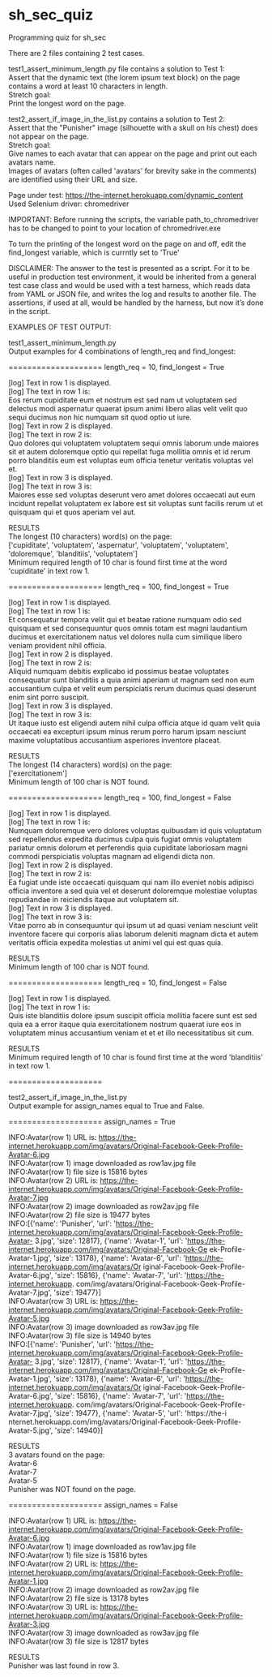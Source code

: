 # sh_sec_quiz
Programming quiz for sh_sec

There are 2 files containing 2 test cases.

test1_assert_minimum_length.py file contains a solution to Test 1:<br>
  Assert that the dynamic text (the lorem ipsum text block) on the page contains a word at least 10 characters in length.<br>
  Stretch goal:<br>
    Print the longest word on the page.

test2_assert_if_image_in_the_list.py contains a solution to Test 2:<br> 
    Assert that the "Punisher" image (silhouette with a skull on his chest) does not appear on the page.<br>
    Stretch goal:<br>
        Give names to each avatar that can appear on the page and print out each avatars name.<br>
    Images of avatars (often called 'avatars' for brevity sake in the comments) are identified using their URL and size.
    
Page under test: https://the-internet.herokuapp.com/dynamic_content<br>
Used Selenium driver: chromedriver

IMPORTANT: Before running the scripts, the variable path_to_chromedriver has to be changed to point to your location of chromedriver.exe

To turn the printing of the longest word on the page on and off, edit the find_longest variable, which is currntly set to 'True'

DISCLAIMER: The answer to the test is presented as a script. For it to be useful in production test environment, it would be inherited from a general test case class and would be used with a test harness, which reads data from YAML or JSON file, and writes the log and results to another file. The assertions, if used at all, would be handled by the harness, but now it’s done in the script.

EXAMPLES OF TEST OUTPUT:

test1_assert_minimum_length.py<br>
Output examples for 4 combinations of length_req and find_longest:

====================
length_req = 10,
find_longest = True

[log] Text in row 1 is displayed.<br>
[log] The text in row 1 is:<br>
Eos rerum cupiditate eum et nostrum est sed nam ut voluptatem sed delectus modi aspernatur quaerat ipsum animi libero alias velit velit quo sequi ducimus non hic numquam sit quod optio ut iure.<br>
[log] Text in row 2 is displayed.<br>
[log] The text in row 2 is:<br>
Quo dolores qui voluptatem voluptatem sequi omnis laborum unde maiores sit et autem doloremque optio qui repellat fuga mollitia omnis et id rerum porro blanditiis eum est voluptas eum officia tenetur veritatis voluptas vel et.<br>
[log] Text in row 3 is displayed.<br>
[log] The text in row 3 is:<br>
Maiores esse sed voluptas deserunt vero amet dolores occaecati aut eum incidunt repellat voluptatem ex labore est sit voluptas sunt facilis rerum ut et quisquam qui et quos aperiam vel aut.

RESULTS<br>
The longest (10 characters) word(s) on the page:<br>
['cupiditate', 'voluptatem', 'aspernatur', 'voluptatem', 'voluptatem', 'doloremque', 'blanditiis', 'voluptatem']<br>
Minimum required length of 10 char is found first time at the word 'cupiditate' in text row 1.

====================
length_req = 100,
find_longest = True

[log] Text in row 1 is displayed.<br>
[log] The text in row 1 is:<br>
Et consequatur tempora velit qui et beatae ratione numquam odio sed quisquam et sed consequuntur quos omnis totam est magni laudantium ducimus et exercitationem natus vel dolores nulla cum similique libero veniam provident nihil officia.<br>
[log] Text in row 2 is displayed.<br>
[log] The text in row 2 is:<br>
Aliquid numquam debitis explicabo id possimus beatae voluptates consequatur sunt blanditiis a quia animi aperiam ut magnam sed non eum accusantium culpa et velit eum perspiciatis rerum ducimus quasi deserunt enim sint porro suscipit.<br>
[log] Text in row 3 is displayed.<br>
[log] The text in row 3 is:<br>
Ut itaque iusto est eligendi autem nihil culpa officia atque id quam velit quia occaecati ea excepturi ipsum minus rerum porro harum ipsam nesciunt maxime voluptatibus accusantium asperiores inventore placeat.

RESULTS<br>
The longest (14 characters) word(s) on the page:<br>
['exercitationem']<br>
Minimum length of 100 char is NOT found.

====================
length_req = 100,
find_longest = False

[log] Text in row 1 is displayed.<br>
[log] The text in row 1 is:<br>
Numquam doloremque vero dolores voluptas quibusdam id quis voluptatum sed repellendus expedita ducimus culpa quis fugiat omnis voluptatem pariatur omnis dolorum et perferendis quia cupiditate laboriosam magni commodi perspiciatis voluptas magnam ad eligendi dicta non.<br>
[log] Text in row 2 is displayed.<br>
[log] The text in row 2 is:<br>
Ea fugiat unde iste occaecati quisquam qui nam illo eveniet nobis adipisci officia inventore a sed quia vel et deserunt doloremque molestiae voluptas repudiandae in reiciendis itaque aut voluptatem sit.<br>
[log] Text in row 3 is displayed.<br>
[log] The text in row 3 is:<br>
Vitae porro ab in consequuntur qui ipsum ut ad quasi veniam nesciunt velit inventore facere qui corporis alias laborum deleniti magnam dicta et autem veritatis officia expedita molestias ut animi vel qui est quas quia.

RESULTS<br>
Minimum length of 100 char is NOT found.

====================
length_req = 10,
find_longest = False

[log] Text in row 1 is displayed.<br>
[log] The text in row 1 is:<br>
Quis iste blanditiis dolore ipsum suscipit officia mollitia facere sunt est sed quia ea a error itaque quia exercitationem nostrum quaerat iure eos in voluptatem minus accusantium veniam et et et illo necessitatibus sit cum.

RESULTS<br>
Minimum required length of 10 char is found first time at the word 'blanditiis' in text row 1.

====================

test2_assert_if_image_in_the_list.py<br>
Output example for assign_names equal to True and False.

====================
assign_names = True

INFO:Avatar(row 1) URL is: https://the-internet.herokuapp.com/img/avatars/Original-Facebook-Geek-Profile-Avatar-6.jpg<br>
INFO:Avatar(row 1) image downloaded as row1av.jpg file<br>
INFO:Avatar(row 1) file size is 15816 bytes<br>
INFO:Avatar(row 2) URL is: https://the-internet.herokuapp.com/img/avatars/Original-Facebook-Geek-Profile-Avatar-7.jpg<br>
INFO:Avatar(row 2) image downloaded as row2av.jpg file<br>
INFO:Avatar(row 2) file size is 19477 bytes<br>
INFO:[{'name': 'Punisher', 'url': 'https://the-internet.herokuapp.com/img/avatars/Original-Facebook-Geek-Profile-Avatar-
3.jpg', 'size': 12817}, {'name': 'Avatar-1', 'url': 'https://the-internet.herokuapp.com/img/avatars/Original-Facebook-Ge
ek-Profile-Avatar-1.jpg', 'size': 13178}, {'name': 'Avatar-6', 'url': 'https://the-internet.herokuapp.com/img/avatars/Or
iginal-Facebook-Geek-Profile-Avatar-6.jpg', 'size': 15816}, {'name': 'Avatar-7', 'url': 'https://the-internet.herokuapp.
com/img/avatars/Original-Facebook-Geek-Profile-Avatar-7.jpg', 'size': 19477}]<br>
INFO:Avatar(row 3) URL is: https://the-internet.herokuapp.com/img/avatars/Original-Facebook-Geek-Profile-Avatar-5.jpg<br>
INFO:Avatar(row 3) image downloaded as row3av.jpg file<br>
INFO:Avatar(row 3) file size is 14940 bytes<br>
INFO:[{'name': 'Punisher', 'url': 'https://the-internet.herokuapp.com/img/avatars/Original-Facebook-Geek-Profile-Avatar-
3.jpg', 'size': 12817}, {'name': 'Avatar-1', 'url': 'https://the-internet.herokuapp.com/img/avatars/Original-Facebook-Ge
ek-Profile-Avatar-1.jpg', 'size': 13178}, {'name': 'Avatar-6', 'url': 'https://the-internet.herokuapp.com/img/avatars/Or
iginal-Facebook-Geek-Profile-Avatar-6.jpg', 'size': 15816}, {'name': 'Avatar-7', 'url': 'https://the-internet.herokuapp.
com/img/avatars/Original-Facebook-Geek-Profile-Avatar-7.jpg', 'size': 19477}, {'name': 'Avatar-5', 'url': 'https://the-i
nternet.herokuapp.com/img/avatars/Original-Facebook-Geek-Profile-Avatar-5.jpg', 'size': 14940}]<br>

RESULTS<br>
3 avatars found on the page:<br>
Avatar-6<br>
Avatar-7<br>
Avatar-5<br>
Punisher was NOT found on the page.<br>

====================
assign_names = False

INFO:Avatar(row 1) URL is: https://the-internet.herokuapp.com/img/avatars/Original-Facebook-Geek-Profile-Avatar-6.jpg<br>
INFO:Avatar(row 1) image downloaded as row1av.jpg file<br>
INFO:Avatar(row 1) file size is 15816 bytes<br>
INFO:Avatar(row 2) URL is: https://the-internet.herokuapp.com/img/avatars/Original-Facebook-Geek-Profile-Avatar-1.jpg<br>
INFO:Avatar(row 2) image downloaded as row2av.jpg file<br>
INFO:Avatar(row 2) file size is 13178 bytes<br>
INFO:Avatar(row 3) URL is: https://the-internet.herokuapp.com/img/avatars/Original-Facebook-Geek-Profile-Avatar-3.jpg<br>
INFO:Avatar(row 3) image downloaded as row3av.jpg file<br>
INFO:Avatar(row 3) file size is 12817 bytes<br>

RESULTS<br>
Punisher was last found in row 3.
